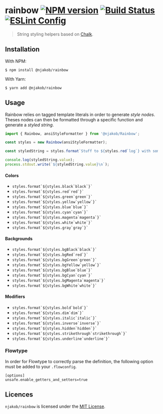 
# rainbow [![NPM version][npm-status-image]][npm] [![Build Status][build-status-image]][travis] [![ESLint Config][eslint-config-image]][github:eslint-config]

> String styling helpers based on [Chalk][github:chalk].

## Installation

With NPM:

```
$ npm install @njakob/rainbow
```

With Yarn:

```
$ yarn add @njakob/rainbow
```

## Usage

Rainbow relies on tagged template literals in order to generate _style nodes_. Theses nodes can then be formatted through a specific function and generate a _styled string_.

```js
import { Rainbow, ansiStyleFormatter } from '@njakob/Rainbow';

const styles = new Rainbow(ansiStyleFormatter);

const styledString = styles.format`Stuff to ${styles.red`log`} with some ${styles.bold.blue`colors`}`;

console.log(styledString.value);
process.stdout.write(`${styledString.value}\n`);
```

#### Colors

* `` styles.format`${styles.black`black`}` ``
* `` styles.format`${styles.red`red`}` ``
* `` styles.format`${styles.green`green`}` ``
* `` styles.format`${styles.yellow`yellow`}` ``
* `` styles.format`${styles.blue`blue`}` ``
* `` styles.format`${styles.cyan`cyan`}` ``
* `` styles.format`${styles.magenta`magenta`}` ``
* `` styles.format`${styles.white`white`}` ``
* `` styles.format`${styles.gray`gray`}` ``

#### Backgrounds

* `` styles.format`${styles.bgBlack`black`}` ``
* `` styles.format`${styles.bgRed`red`}` ``
* `` styles.format`${styles.bgGreen`green`}` ``
* `` styles.format`${styles.bgYellow`yellow`}` ``
* `` styles.format`${styles.bgBlue`blue`}` ``
* `` styles.format`${styles.bgCyan`cyan`}` ``
* `` styles.format`${styles.bgMagenta`magenta`}` ``
* `` styles.format`${styles.bgWhite`white`}` ``

#### Modifiers

* `` styles.format`${styles.bold`bold`}` ``
* `` styles.format`${styles.dim`dim`}` ``
* `` styles.format`${styles.italic`italic`}` ``
* `` styles.format`${styles.inverse`inverse`}` ``
* `` styles.format`${styles.hidden`hidden`}` ``
* `` styles.format`${styles.strikethrough`strikethrough`}` ``
* `` styles.format`${styles.underline`underline`}` ``

### Flowtype

In order for Flowtype to correctly parse the definition, the following option
must be added to your `.flowconfig`.


```
[options]
unsafe.enable_getters_and_setters=true
```

## Licences

`njakob/rainbow` is licensed under the [MIT License][licence].

[licence]: LICENSE
[github:eslint-config]: https://github.com/njakob/eslint-config
[github:chalk]: https://github.com/chalk/chalk
[npm]: https://nodei.co/npm/@njakob/rainbow
[travis]: https://travis-ci.org/njakob/rainbow
[npm-status-image]: https://img.shields.io/npm/v/@njakob/rainbow.svg
[build-status-image]: https://travis-ci.org/njakob/rainbow.svg?branch=master
[eslint-config-image]: https://img.shields.io/badge/eslint_config-njakob-463fd4.svg

